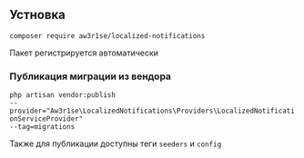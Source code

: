 ## Устновка
<code>composer require aw3r1se/localized-notifications</code>
<p>Пакет регистрируется автоматически</p>

### Публикация миграции из вендора
<code>php artisan vendor:publish --provider="Aw3r1se\LocalizedNotifications\Providers\LocalizedNotificationServiceProvider" --tag=migrations</code>
<p>Также для публикации доступны теги <code>seeders</code> и <code>config</code></p>
